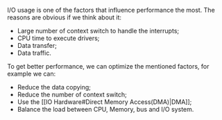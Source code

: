 I/O usage is one of the factors that influence performance the most. The reasons are obvious if we think about it:
- Large number of context switch to handle the interrupts;
- CPU time to execute drivers;
- Data transfer;
- Data traffic.

To get better performance, we can optimize the mentioned factors, for example we can:
- Reduce the data copying;
- Reduce the number of context switch;
- Use the [[IO Hardware#Direct Memory Access(DMA)|DMA]];
- Balance the load between CPU, Memory, bus and I/O system.